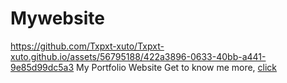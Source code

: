# Mywebsite

https://github.com/Txpxt-xuto/Txpxt-xuto.github.io/assets/56795188/422a3896-0633-40bb-a441-9e85d99dc5a3
My Portfolio Website Get to know me more, [click](https://txpxt-xuto.github.io/)
